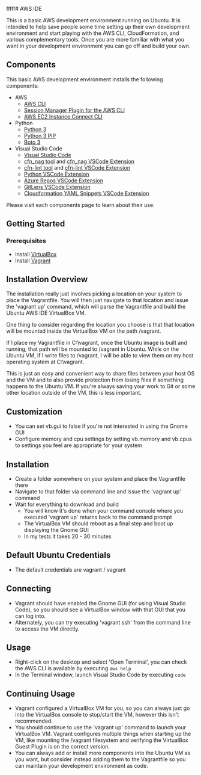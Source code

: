 fffff# AWS IDE

This is a basic AWS development environment running on Ubuntu.  It is intended to help save people some time setting up their own development environment and start playing with the AWS CLI, CloudFormation, and various complementary tools.  Once you are more familiar with what you want in your development environment you can go off and build your own.

## Components

This basic AWS development environment installs the following components:

- AWS
  - [AWS CLI](https://aws.amazon.com/cli/)
  - [Session Manager Plugin for the AWS CLI](https://docs.aws.amazon.com/systems-manager/latest/userguide/session-manager-working-with-install-plugin.html)
  - [AWS EC2 Instance Connect CLI](https://docs.aws.amazon.com/AWSEC2/latest/UserGuide/ec2-instance-connect-set-up.html#ec2-instance-connect-install-eic-CLI)
- Python
  - [Python 3](https://www.python.org/downloads/)
  - [Python 3 PIP](https://pypi.org/project/pip/)
  - [Boto 3](https://boto3.amazonaws.com/v1/documentation/api/latest/index.html)
- Visual Studio Code
  - [Visual Studio Code](https://code.visualstudio.com/)
  - [cfn_nag tool](https://github.com/stelligent/cfn_nag) and [cfn_nag VSCode Extension](https://marketplace.visualstudio.com/items?itemName=eastman.vscode-cfn-nag)
  - [cfn-lint tool](https://github.com/aws-cloudformation/cfn-python-lint) and [cfn-lint VSCode Extension](https://marketplace.visualstudio.com/items?itemName=kddejong.vscode-cfn-lint)
  - [Python VSCode Extension](https://marketplace.visualstudio.com/items?itemName=ms-python.python)
  - [Azure Repos VSCode Extension](https://marketplace.visualstudio.com/items?itemName=ms-python.python)
  - [GitLens VSCode Extension](https://marketplace.visualstudio.com/items?itemName=eamodio.gitlens)
  - [Cloudformation YAML Snippets VSCode Extension](dsteenman.cloudformation-yaml-snippets)

Please visit each components page to learn about their use.

## Getting Started

### Prerequisites

- Install [VirtualBox](https://www.virtualbox.org/)
- Install [Vagrant](https://www.vagrantup.com/)

## Installation Overview

The installation really just involves picking a location on your system to place the Vagrantfile.  You will then just navigate to that location and issue the 'vagrant up' command, which will parse the Vagrantfile and build the Ubuntu AWS IDE VirtualBox VM.

One thing to consider regarding the location you choose is that that location will be mounted inside the VirtualBox VM on the path /vagrant.

If I place my Vagrantfile in C:\vagrant, once the Ubuntu image is built and running, that path will be mounted to /vagrant in Ubuntu.  While on the Ubuntu VM, if I write files to /vagrant, I will be able to view them on my host operating system at C:\vagrant.

This is just an easy and convenient way to share files between your host OS and the VM and to also provide protection from losing files if something happens to the Ubuntu VM.  If you're always saving your work to Git or some other location outside of the VM, this is less important.

## Customization

- You can set vb.gui to false if you're not interested in using the Gnome GUI
- Configure memory and cpu settings by setting vb.memory and vb.cpus to settings you feel are appropriate for your system

## Installation

- Create a folder somewhere on your system and place the Vagrantfile there
- Navigate to that folder via command line and issue the 'vagrant up' command
- Wait for everything to download and build
    - You will know it's done when your command console where you executed 'vagrant up' returns back to the command prompt
    - The VirtualBox VM should reboot as a final step and boot up displaying the Gnome GUI
    - In my tests it takes 20 - 30 minutes

## Default Ubuntu Credentials

- The default credentials are vagrant / vagrant

## Connecting

- Vagrant should have enabled the Gnome GUI (for using Visual Studio Code), so you should see a VirtualBox window with that GUI that you can log into.
- Alternately, you can try executing 'vagrant ssh' from the command line to access the VM directly.

## Usage

- Right-click on the desktop and select 'Open Terminal', you can check the AWS CLI is available by executing `aws help`
- In the Terminal window, launch Visual Studio Code by executing `code`

## Continuing Usage

- Vagrant configured a VirtualBox VM for you, so you can always just go into the VirtualBox console to stop/start the VM, however this isn't recommended.
- You should continue to use the 'vagrant up' command to launch your VirtualBox VM. Vagrant configures multiple things when starting up the VM, like mounting the /vagrant filesystem and verifying the VirtualBox Guest Plugin is on the correct version.
- You can always add or install more components into the Ubuntu VM as you want, but consider instead adding them to the Vagrantfile so you can maintain your development environment as code.
